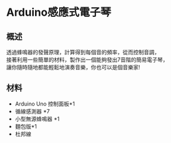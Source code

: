 <h1>Arduino感應式電子琴</h1>


<h2>概述</h2>


<p>透過蜂鳴器的發聲原理，計算得到每個音的頻率，從而控制音調，</br>接著利用一些簡單的材料，製作出一個能夠發出7音階的簡易電子琴，</br>讓你隨時隨地都能輕鬆地演奏音樂，你也可以是個音樂家!</p>

<h2>材料</h2>

<ul>
	<li>Arduino Uno 控制面板*1</li>
	<li>循線感測器 *7</li>
	<li>小型無源蜂鳴器 *1</li>
	<li>麵包版*1</li>
	<li>杜邦線</li>
</ul>


